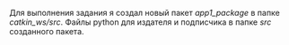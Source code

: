 Для выполнения задания я создал новый пакет *app1_package* в папке *catkin_ws/src*.
Файлы python для издателя и подписчика в папке *src* созданного пакета.